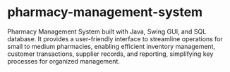 # pharmacy-management-system
Pharmacy Management System built with Java, Swing GUI, and SQL database. It provides a user-friendly interface to streamline operations for small to medium pharmacies, enabling efficient inventory management, customer transactions, supplier records, and reporting, simplifying key processes for organized management.
